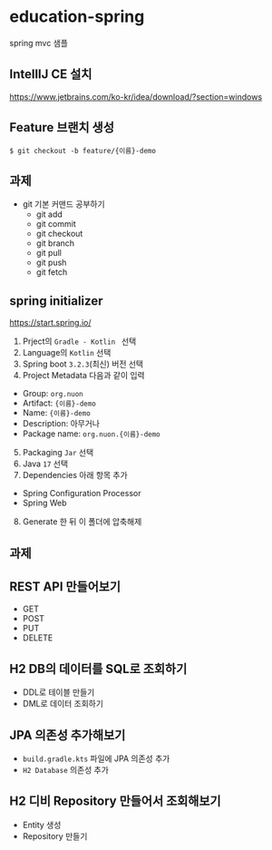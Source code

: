 # education-spring
spring mvc 샘플

## IntellIJ CE 설치
https://www.jetbrains.com/ko-kr/idea/download/?section=windows

## Feature 브랜치 생성
```
$ git checkout -b feature/{이름}-demo
```

## 과제
- git 기본 커맨드 공부하기
  - git add
  - git commit
  - git checkout
  - git branch
  - git pull
  - git push
  - git fetch

## spring initializer
https://start.spring.io/

1. Prject의 `Gradle - Kotlin ` 선택
2. Language의 `Kotlin` 선택
3. Spring boot `3.2.3`(최신) 버전 선택
4. Project Metadata 다음과 같이 입력
  - Group: `org.nuon`
  - Artifact: `{이름}-demo`
  - Name: `{이름}-demo`
  - Description: 아무거나
  - Package name: `org.nuon.{이름}-demo`
5. Packaging `Jar` 선택
6. Java `17` 선택
7. Dependencies 아래 항목 추가
- Spring Configuration Processor
- Spring Web
8. Generate 한 뒤 이 폴더에 압축해제

## 과제

## REST API 만들어보기
- GET
- POST
- PUT
- DELETE

## H2 DB의 데이터를 SQL로 조회하기
- DDL로 테이블 만들기
- DML로 데이터 조회하기


## JPA 의존성 추가해보기
- `build.gradle.kts` 파일에 JPA 의존성 추가
- `H2 Database` 의존성 추가

## H2 디비 Repository 만들어서 조회해보기
- Entity 생성
- Repository 만들기
